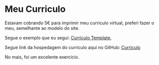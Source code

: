 <h1>Meu Curriculo</h1>

<p>Estavam cobrando 5€ para imprimir meu curriculo virtual, preferi fazer o meu, semelhante ao modelo do site.</p>

<p>Segue o exemplo que eu segui: <a href="https://resume.io/r/4uNZsZ3HW">Curriculo Template.</a></p>

<p>Segue link da hospedagem do curriculo aqui no GitHub: <a href="https://isayrous.github.io/my-web-cv/">Curriculo</a>

<p>No mais, foi um excelente exercício.</p>
